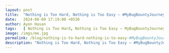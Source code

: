 ```yaml
---
layout: post
title:  "Nothing is Too Hard, Nothing is Too Easy – #MyBugBountyJourney"
date:   2024-08-09 17:19:00 +0530
author: Ayon Hasan
tags:   [ Nothing is Too Hard, Nothing is Too Easy – MyBugBountyJourney ]
image: /imgs/me.jpg
permalink: /blog/nothing-is-to-hard-nothing-is-to-easy-#MyBugBountyJourney
description: "Nothing is Too Hard, Nothing is Too Easy – #MyBugBountyJourney"  
---
```


